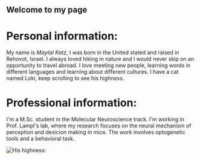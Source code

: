 ## Welcome to my page


# Personal information:
My name is *Maytal Katz*, I was born in the United stated and raised in Rehovot, Israel. I always loved hiking in nature and I would never skip on an opportunity to travel abroad. I love meeting new people, learning words in different languages and learning about different cultures.
I have a cat named Loki, keep scrolling to see his highness.



# Professional information:
I'm a M.Sc. student in the Molecular Neuroscience track. I'm working in Prof. Lampl's lab, where my research focuses on the neural mechanism of perception and desicion making in mice. The work involves optogenetic tools and a behavioral task.



![His highness:](https://github.com/user-attachments/assets/f040d398-5df5-4c69-b805-7bba91378746)
